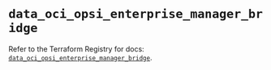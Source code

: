 # `data_oci_opsi_enterprise_manager_bridge`

Refer to the Terraform Registry for docs: [`data_oci_opsi_enterprise_manager_bridge`](https://registry.terraform.io/providers/oracle/oci/7.19.0/docs/data-sources/opsi_enterprise_manager_bridge).
